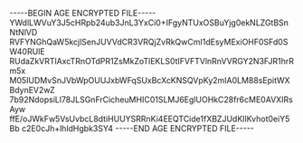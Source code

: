 -----BEGIN AGE ENCRYPTED FILE-----
YWdlLWVuY3J5cHRpb24ub3JnL3YxCi0+IFgyNTUxOSBuYjg0ekNLZGtBSnNtNlVD
RVFYNGhQaW5kcjlSenJUVVdCR3VRQjZvRkQwCmI1dEsyMExiOHF0SFd0SW40RUlE
RUdaZkVRTlAxcTRnOTdPR1ZsMkZoTlEKLS0tIFVFTVlnRnVVRGY2N3FJR1hrRm5x
M05IUDMvSnJVbWpOUUJxbWFqSUxBcXcKNSQVpKy2mIA0LM88sEpitWXBdynEV2wZ
7b92NdopsiLl78JLSGnFrCicheuMHIC01SLMJ6EglUOHkC28fr6cME0AVXIRsAyw
ffE/oJWkFw5VsUvbcL8dtiHUUYSRRnKi4EEQTCide1fXBZJUdKIlKvhot0eiY5Bb
c2E0cJh+lhldHgbk3SY4
-----END AGE ENCRYPTED FILE-----

